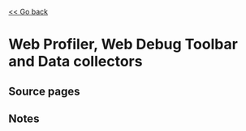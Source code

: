 [<< Go back](https://artoasmith.github.io/sf-preps/)

# Web Profiler, Web Debug Toolbar and Data collectors

## Source pages

## Notes
